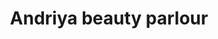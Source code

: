 ---
title: "Andriya beauty parlour"
url: /pathanadu/andriya-beauty-parlour-karukachal-manimala-road/
shop: beauty
---